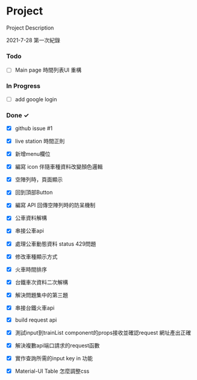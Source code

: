 # Project

Project Description

2021-7-28 第一次紀錄

### Todo

- [ ] Main page 時間列表UI 重構  

### In Progress

- [ ] add google login  

### Done ✓

- [x] github issue #1  
- [x] live station 時間正則  
- [x] 新增menu欄位  
- [x] 編寫 icon 伴隨車種資料改變顏色邏輯  
- [x] 空陣列時，頁面顯示  
- [x] 回到頂部Button  
- [x] 編寫 API 回傳空陣列時的防呆機制  
- [x] 公車資料解構  
- [x] 串接公車api  
- [x] 處理公車動態資料 status 429問題  
- [x] 修改車種顯示方式  
- [x] 火車時間排序  
- [x] 台鐵車次資料二次解構  
- [x] 解決問題集中的第三題  
- [x] 串接台鐵火車api  
- [x] build request api  
- [x] 測試input到trainList component的props接收並確認request 網址產出正確  
- [x] 解決複數api端口請求的request函數  
- [x] 實作查詢所需的input key in 功能  
- [x] Material-UI Table 怎麼調整css  


